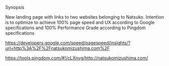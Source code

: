 Synopsis

New landing page with links to two websites belonging to Natsuko. Intention is to optimize to achieve 100% page speed and UX according to Google specifications and 100% Performance Grade according to Pingdom specifications

https://developers.google.com/speed/pagespeed/insights/?url=http%3A%2F%2Fnatsukomizushima.com%2F

https://tools.pingdom.com/#!/cLXnvg/http://natsukomizushima.com/
